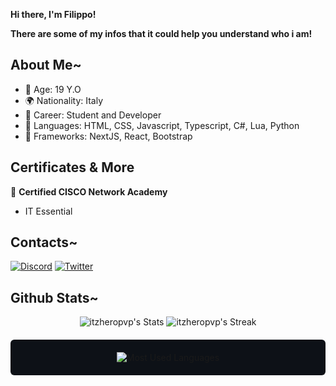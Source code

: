 **Hi there, I'm Filippo!**<br>

**There are some of my infos that it could help you understand who i am!**<br>

## About Me~

- 🎂 Age: 19 Y.O
- 🌍 Nationality: Italy
- 🔧 Career: Student and Developer
- 📝 Languages: HTML, CSS, Javascript, Typescript, C#, Lua, Python
- 🔧 Frameworks: NextJS, React, Bootstrap
  
## Certificates & More
📝 **Certified CISCO Network Academy**
- IT Essential
  
## Contacts~

[![Discord](https://img.shields.io/badge/Discord-7289DA?style=for-the-badge&logo=discord&logoColor=white)](https://discord.com/users/herogamergabby)
[![Twitter](https://img.shields.io/badge/X-000000?style=for-the-badge&logo=x&logoColor=white)](https://twitter.com/Hero_Dev_)

## Github Stats~
<div align="center">

![itzheropvp's Stats](https://github-readme-stats.vercel.app/api?username=itzheropvp&theme=dark&show_icons=true&hide_border=true&count_private=true)
![itzheropvp's Streak](https://github-readme-streak-stats.herokuapp.com/?user=itzheropvp&theme=dark&hide_border=true)

<div style="background-color: #0D1117; padding: 20px; border-radius: 6px; margin-top: 20px;">
  <img src="https://github-readme-stats.vercel.app/api/top-langs/?username=itzheropvp&theme=dark&show_icons=true&hide_border=true&layout=compact" alt="Most Used Languages">
</div>

</div>
